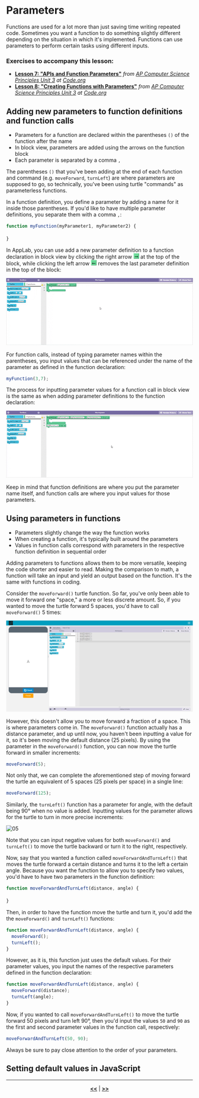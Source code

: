 # Parameters

Functions are used for a lot more than just saving time writing repeated code. Sometimes you want a function to do something slightly different depending on the situation in which it's implemented. Functions can use parameters to perform certain tasks using different inputs.

### Exercises to accompany this lesson:

<ul>

<li><b><a href="https://studio.code.org/s/csp3-2019/stage/7/puzzle/1" target="_blank">Lesson 7: "APIs and Function Parameters"</a></b> <i>from <a href="https://studio.code.org/s/csp3-2019">AP Computer Science Principles Unit 3</a> at <a href="https://code.org">Code.org</a></i></li>

<li><b><a href="https://studio.code.org/s/csp3-2019/stage/8/puzzle/1" target="_blank">Lesson 8: "Creating Functions with Parameters"</a></b> <i>from <a href="https://studio.code.org/s/csp3-2019">AP Computer Science Principles Unit 3</a> at <a href="https://code.org">Code.org</a></i></li>

</ul>

## Adding new parameters to function definitions and function calls

* Parameters for a function are declared within the parentheses `()` of the function after the name
* In block view, parameters are added using the arrows on the function block
* Each parameter is separated by a comma `,`

The parentheses `()` that you've been adding at the end of each function and command (e.g. `moveForward`, `turnLeft`) are where parameters are supposed to go, so technically, you've been using turtle "commands" as parameterless functions.

In a function definition, you define a parameter by adding a name for it inside those parentheses. If you'd like to have multiple parameter definitions, you separate them with a comma `,`:

```javascript
function myFunction(myParameter1, myParameter2) {

}
```

In AppLab, you can use add a new parameter definition to a function declaration in block view by clicking the right arrow ![00](https://raw.githubusercontent.com/sBondoc/OAI-Summer-2019/master/assets/lesson-03/00.png) at the top of the block, while clicking the left arrow ![01](https://raw.githubusercontent.com/sBondoc/OAI-Summer-2019/master/assets/lesson-03/01.png) removes the last parameter definition in the top of the block:

![02](https://raw.githubusercontent.com/sBondoc/OAI-Summer-2019/master/assets/lesson-03/02.gif "Adding and removing parameters in block view.")

For function calls, instead of typing parameter names within the parentheses, you input values that can be referenced under the name of the parameter as defined in the function declaration:

```javascript
myFunction(3,7);
```

The process for inputting parameter values for a function call in block view is the same as when adding parameter definitions to the function declaration:

![03](https://raw.githubusercontent.com/sBondoc/OAI-Summer-2019/master/assets/lesson-03/03.gif "Adding and removing parameter values in block view.")

Keep in mind that function definitions are where you put the parameter name itself, and function calls are where you input values for those parameters.

## Using parameters in functions

* Parameters slightly change the way the function works
* When creating a function, it's typically built around the parameters
* Values in function calls correspond with parameters in the respective function definition in sequential order

Adding parameters to functions allows them to be more versatile, keeping the code shorter and easier to read. Making the comparison to math, a function will take an input and yield an output based on the function. It's the same with functions in coding.

Consider the `moveForward()` turtle function. So far, you've only been able to move it forward one "space," a more or less discrete amount. So, if you wanted to move the turtle forward 5 spaces, you'd have to call `moveForward()` 5 times:

![04](https://raw.githubusercontent.com/sBondoc/OAI-Summer-2019/master/assets/lesson-03/04.gif "Moving forward without parameters.")

However, this doesn't allow you to move forward a fraction of a space. This is where parameters come in. The `moveForward()` function actually has a distance parameter, and up until now, you haven't been inputting a value for it, so it's been moving the default distance (25 pixels). By using the parameter in the `moveForward()` function, you can now move the turtle forward in smaller increments:

```javascript
moveForward(5);
```

Not only that, we can complete the aforementioned step of moving forward the turtle an equivalent of 5 spaces (25 pixels per space) in a single line:

```javascript
moveForward(125);
```

Similarly, the `turnLeft()` function has a parameter for angle, with the default being 90° when no value is added. Inputting values for the parameter allows for the turtle to turn in more precise increments:

![05](https://raw.githubusercontent.com/sBondoc/OAI-Summer-2019/master/assets/lesson-03/05.gif "Turning left with parameters.")

Note that you can input negative values for both `moveForward()` and `turnLeft()` to move the turtle backward or turn it to the right, respectively.

Now, say that you wanted a function called `moveForwardAndTurnLeft()` that moves the turtle forward a certain distance and turns it to the left a certain angle. Because you want the function to allow you to specify two values, you'd have to have two parameters in the function definition:

```javascript
function moveForwardAndTurnLeft(distance, angle) {

}

```

Then, in order to have the function move the turtle and turn it, you'd add the the `moveForward()` and `turnLeft()` functions:

```javascript
function moveForwardAndTurnLeft(distance, angle) {
  moveForward();
  turnLeft();
}
```

However, as it is, this function just uses the default values. For their parameter values, you input the names of the respective parameters defined in the function declaration:

```javascript
function moveForwardAndTurnLeft(distance, angle) {
  moveForward(distance);
  turnLeft(angle);
}
```

Now, if you wanted to call `moveForwardAndTurnLeft()` to move the turtle forward 50 pixels and turn left 90°, then you'd input the values `50` and `90` as the first and second parameter values in the function call, respectively:

```javascript
moveForwardAndTurnLeft(50, 90);
```

Always be sure to pay close attention to the order of your parameters.

## Setting default values in JavaScript



---

<div align="center"><a href = "https://sbondoc.github.io/OAI-Summer-2019/pages/lessons/lesson-02.html"><b><<</b></a> | <a href = "https://sbondoc.github.io/OAI-Summer-2019/pages/lessons/lesson-04.html"><b>>></b></a></div>
